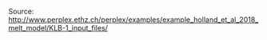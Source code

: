 Source: http://www.perplex.ethz.ch/perplex/examples/example_holland_et_al_2018_melt_model/KLB-1_input_files/
